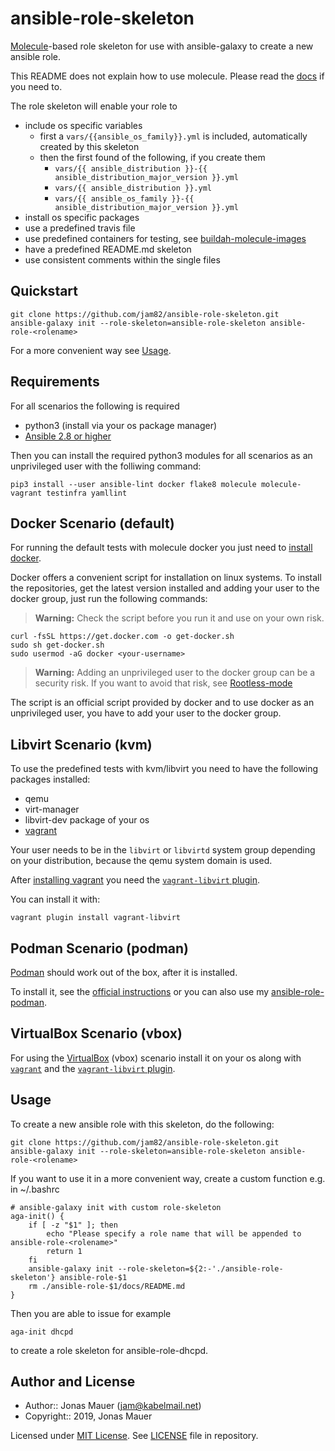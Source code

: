 # ansible-role-skeleton

[Molecule](https://molecule.readthedocs.io/en/latest/)-based role skeleton for use with ansible-galaxy to create a new ansible role.

This README does not explain how to use molecule. Please read the [docs](https://molecule.readthedocs.io/en/latest/) if you need to.

The role skeleton will enable your role to

- include os specific variables
  - first a `vars/{{ansible_os_family}}.yml` is included, automatically created by this skeleton
  - then the first found of the following, if you create them
    - `vars/{{ ansible_distribution }}-{{ ansible_distribution_major_version }}.yml`
    - `vars/{{ ansible_distribution }}.yml`
    - `vars/{{ ansible_os_family }}-{{ ansible_distribution_major_version }}.yml`
- install os specific packages
- use a predefined travis file
- use predefined containers for testing, see [buildah-molecule-images](https://github.com/jam82/buildah-molecule-images)
- have a predefined README.md skeleton
- use consistent comments within the single files

## Quickstart

```shell
git clone https://github.com/jam82/ansible-role-skeleton.git
ansible-galaxy init --role-skeleton=ansible-role-skeleton ansible-role-<rolename>
```

For a more convenient way see [Usage](#usage).

## Requirements

For all scenarios the following is required

- python3 (install via your os package manager)
- [Ansible 2.8 or higher](https://docs.ansible.com/ansible/latest/installation_guide/intro_installation.html)

Then you can install the required python3 modules for all scenarios as an unprivileged user with the folliwing command:

```shell
pip3 install --user ansible-lint docker flake8 molecule molecule-vagrant testinfra yamllint
```

## Docker Scenario (default)

For running the default tests with molecule docker you just need to [install docker](https://docs.docker.com/engine/install/).

Docker offers a convenient script for installation on linux systems.
To install the repositories, get the latest version installed and adding your user to the docker group,
just run the following commands:

> **Warning:** Check the script before you run it and use on your own risk.

```shell
curl -fsSL https://get.docker.com -o get-docker.sh
sudo sh get-docker.sh
sudo usermod -aG docker <your-username>
```

> **Warning:** 
> Adding an unprivileged user to the docker group can be a security risk. 
> If you want to avoid that risk, see [Rootless-mode](https://docs.docker.com/engine/security/rootless/)

The script is an official script provided by docker and to use docker as an unprivileged user, you have to add your user to the docker group.

## Libvirt Scenario (kvm)

To use the predefined tests with kvm/libvirt you need to have the following packages installed:

- qemu
- virt-manager
- libvirt-dev package of your os
- [vagrant](http://vagrantup.com)

Your user needs to be in the `libvirt` or `libvirtd` system group depending on your distribution, because the qemu system domain is used.

After [installing vagrant](https://www.vagrantup.com/downloads.html) you need the [`vagrant-libvirt` plugin](https://github.com/vagrant-libvirt/vagrant-libvirt).

You can install it with:

```shell
vagrant plugin install vagrant-libvirt
```

## Podman Scenario (podman)

[Podman](https://podman.io) should work out of the box, after it is installed.

To install it, see the [official instructions](https://podman.io/getting-started/installation.html) or you can also use my [ansible-role-podman](https://github.com/jam82/ansible-role-podman).

## VirtualBox Scenario (vbox)

For using the [VirtualBox](https://virtualbox.org) (vbox) scenario install it on your os along with [`vagrant`](https://www.vagrantup.com/downloads.html) and the [`vagrant-libvirt` plugin](https://github.com/vagrant-libvirt/vagrant-libvirt).

## Usage

To create a new ansible role with this skeleton, do the following:

```shell
git clone https://github.com/jam82/ansible-role-skeleton.git
ansible-galaxy init --role-skeleton=ansible-role-skeleton ansible-role-<rolename>
```

If you want to use it in a more convenient way, create a custom function e.g. in ~/.bashrc

```shell
# ansible-galaxy init with custom role-skeleton
aga-init() {
    if [ -z "$1" ]; then
        echo "Please specify a role name that will be appended to ansible-role-<rolename>"
        return 1
    fi
    ansible-galaxy init --role-skeleton=${2:-'./ansible-role-skeleton'} ansible-role-$1
    rm ./ansible-role-$1/docs/README.md
}
```

Then you are able to issue for example

```shell
aga-init dhcpd
```

to create a role skeleton for ansible-role-dhcpd.

## Author and License

- Author:: Jonas Mauer (<jam@kabelmail.net>)
- Copyright:: 2019, Jonas Mauer

Licensed under [MIT License](http://opensource.org/licenses/mit-license.php).
See [LICENSE](https://github.com/jam82/ansible-role-skeleton/blob/master/LICENSE) file in repository.
